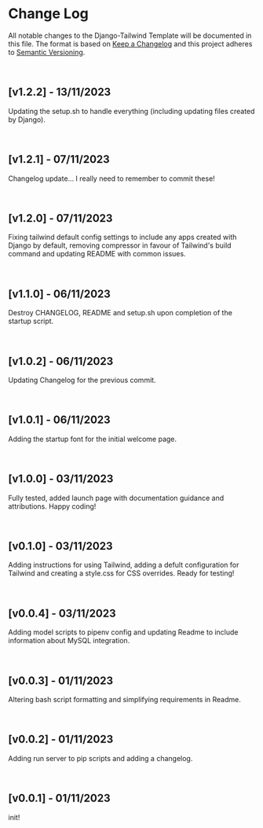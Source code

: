 # Change Log

All notable changes to the Django-Tailwind Template will be documented in this file.
The format is based on [Keep a Changelog](http://keepachangelog.com/)
and this project adheres to [Semantic Versioning](http://semver.org/).

&nbsp;

<!--- Start of changelog -->

## [v1.2.2] - 13/11/2023

Updating the setup.sh to handle everything (including updating files created by Django).

&nbsp;

## [v1.2.1] - 07/11/2023

Changelog update... I really need to remember to commit these!

&nbsp;

## [v1.2.0] - 07/11/2023

Fixing tailwind default config settings to include any apps created with Django by default, removing compressor in favour of Tailwind's build command and updating README with common issues.

&nbsp;

## [v1.1.0] - 06/11/2023

Destroy CHANGELOG, README and setup.sh upon completion of the startup script.

&nbsp;

## [v1.0.2] - 06/11/2023

Updating Changelog for the previous commit.

&nbsp;

## [v1.0.1] - 06/11/2023

Adding the startup font for the initial welcome page.

&nbsp;

## [v1.0.0] - 03/11/2023

Fully tested, added launch page with documentation guidance and attributions. Happy coding!

&nbsp;

## [v0.1.0] - 03/11/2023

Adding instructions for using Tailwind, adding a defult configuration for Tailwind and creating a style.css for CSS overrides. Ready for testing!

&nbsp;

## [v0.0.4] - 03/11/2023

Adding model scripts to pipenv config and updating Readme to include information about MySQL integration.

&nbsp;

## [v0.0.3] - 01/11/2023

Altering bash script formatting and simplifying requirements in Readme.

&nbsp;

## [v0.0.2] - 01/11/2023

Adding run server to pip scripts and adding a changelog.

&nbsp;

## [v0.0.1] - 01/11/2023

init!
